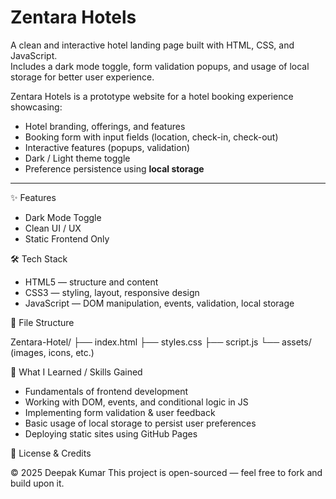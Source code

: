# Zentara Hotels

A clean and interactive hotel landing page built with HTML, CSS, and JavaScript.  
Includes a dark mode toggle, form validation popups, and usage of local storage for better user experience.

Zentara Hotels is a prototype website for a hotel booking experience showcasing:

- Hotel branding, offerings, and features  
- Booking form with input fields (location, check-in, check-out)  
- Interactive features (popups, validation)  
- Dark / Light theme toggle  
- Preference persistence using **local storage**
- ---

✨ Features

 * Dark Mode Toggle
 * Clean UI / UX
 * Static Frontend Only

 🛠️ Tech Stack

 * HTML5 — structure and content
 * CSS3 — styling, layout, responsive design
 * JavaScript — DOM manipulation, events, validation, local storage

📁 File Structure

Zentara-Hotel/
├── index.html
├── styles.css
├── script.js
└── assets/ (images, icons, etc.)

🧠 What I Learned / Skills Gained

* Fundamentals of frontend development
* Working with DOM, events, and conditional logic in JS
* Implementing form validation & user feedback
* Basic usage of local storage to persist user preferences
* Deploying static sites using GitHub Pages

📄 License & Credits

© 2025 Deepak Kumar
This project is open-sourced — feel free to fork and build upon it.
